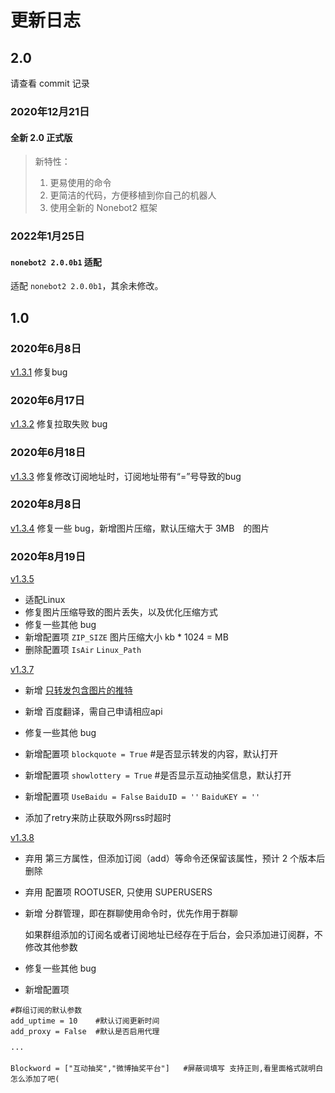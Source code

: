 # 更新日志

## 2.0

请查看 commit 记录

### 2020年12月21日

#### 全新 2.0 正式版

> 新特性：
>
> 1. 更易使用的命令
> 2. 更简洁的代码，方便移植到你自己的机器人
> 3. 使用全新的 Nonebot2 框架

### 2022年1月25日

#### `nonebot2 2.0.0b1` 适配

适配 `nonebot2 2.0.0b1`，其余未修改。

## 1.0

### 2020年6月8日

[v1.3.1](https://github.com/Quan666/ELF_RSS/commit/4d6f9e45849e14c15849eaa871f4e79364b42256) 修复bug

### 2020年6月17日

[v1.3.2](https://github.com/Quan666/ELF_RSS/commit/3b47c06ef0d90319c3de0fbeb728fb035fb67f82) 修复拉取失败 bug

### 2020年6月18日

[v1.3.3](https://github.com/Quan666/ELF_RSS/commit/50935b3b8fae783027e007237ba4cf3388779f8f) 修复修改订阅地址时，订阅地址带有“=”号导致的bug

### 2020年8月8日

[v1.3.4](https://github.com/Quan666/ELF_RSS/commit/c115e76499cdf308f129a13cfeb9d07fa4bae270) 修复一些 bug，新增图片压缩，默认压缩大于 3MB　的图片

### 2020年8月19日

[v1.3.5](https://github.com/Quan666/ELF_RSS/commit/dbac5337f66c786ed97c286a503840871e6ffc7f)

* 适配Linux
* 修复图片压缩导致的图片丢失，以及优化压缩方式
* 修复一些其他 bug
* 新增配置项 `ZIP_SIZE` 图片压缩大小 kb * 1024 = MB
* 删除配置项 `IsAir` `Linux_Path`

[v1.3.7](https://github.com/Quan666/ELF_RSS/commit/a125119f3ea2c2d5c967e863b067fda145fcacc9)

* 新增 [只转发包含图片的推特](https://github.com/Quan666/ELF_RSS/issues/5)
* 新增 百度翻译，需自己申请相应api
* 修复一些其他 bug
* 新增配置项 `blockquote = True`    #是否显示转发的内容，默认打开
* 新增配置项 `showlottery = True`   #是否显示互动抽奖信息，默认打开
* 新增配置项 `UseBaidu = False` `BaiduID = ''` `BaiduKEY = ''`

* 添加了retry来防止获取外网rss时超时

[v1.3.8](https://github.com/Quan666/ELF_RSS/commit/b47e3da5a6cf2a7c7abd1ed96a05ad1d9c8d3cba)

* 弃用 第三方属性，但添加订阅（add）等命令还保留该属性，预计 2 个版本后删除
* 弃用 配置项 ROOTUSER, 只使用 SUPERUSERS
* 新增 分群管理，即在群聊使用命令时，优先作用于群聊

  如果群组添加的订阅名或者订阅地址已经存在于后台，会只添加进订阅群，不修改其他参数

* 修复一些其他 bug
* 新增配置项

```text
#群组订阅的默认参数
add_uptime = 10    #默认订阅更新时间
add_proxy = False  #默认是否启用代理

···

Blockword = ["互动抽奖","微博抽奖平台"]   #屏蔽词填写 支持正则,看里面格式就明白怎么添加了吧(
```
